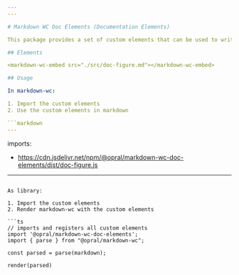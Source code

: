```yaml
---
---

# Markdown WC Doc Elements (Documentation Elements)

This package provides a set of custom elements that can be used to write documentation. 

## Elements

<markdown-wc-embed src="./src/doc-figure.md"></markdown-wc-embed>

## Usage

In markdown-wc: 

1. Import the custom elements
2. Use the custom elements in markdown

```markdown
---
```

imports:
  - https://cdn.jsdelivr.net/npm/@opral/markdown-wc-doc-elements/dist/doc-figure.js
---

<doc-figure src="https://example.com/image.png"></doc-figure>
```

As library: 

1. Import the custom elements
2. Render markdown-wc with the custom elements

```ts
// imports and registers all custom elements 
import '@opral/markdown-wc-doc-elements';
import { parse } from "@opral/markdown-wc";

const parsed = parse(markdown);

render(parsed)
```


